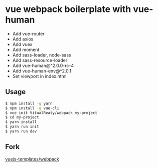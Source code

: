 # vue webpack boilerplate with vue-human

- Add vue-router
- Add axios
- Add vuex
- Add moment
- Add sass-loader, node-sass
- Add sass-resource-loader
- Add vue-human@^2.0.0-rc-4
- Add vue-human-env@^2.0.1
- Set viewport in index.html

## Usage

``` bash
$ npm install -g yarn
$ npm install -g vue-cli
$ vue init VitualReaty/webpack my-project
$ cd my-project
$ yarn install
$ yarn run init
$ yarn run dev
```

## Fork

[vuejs-templates/webpack](https://github.com/vuejs-templates/webpack)
